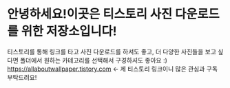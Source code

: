 # 안녕하세요!이곳은 티스토리 사진 다운로드를 위한 저장소입니다!
티스토리를 통해 링크를 타고 사진 다운로드를 하셔도 좋고,
더 다양한 사진들을 보고 싶다면 폴더에서 원하는 카테고리를 선택해서 구경하셔도 좋아요 :)
https://allaboutwallpaper.tistory.com <- 제 티스토리 링크이니 많은 관심과 구독 부탁드려요!
